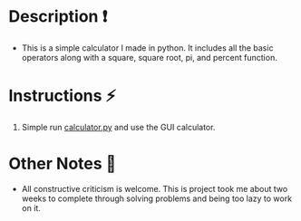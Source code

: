 # Description ❗
- This is a simple calculator I made in python. It includes all the basic operators along with a square, square root, pi, and percent function. 

# Instructions ⚡
1. Simple run [calculator.py](https://github.com/CheesyJohnnyCake/Simple-Python-Calculator/blob/main/calculator.py) and use the GUI calculator.

# Other Notes 📔
- All constructive criticism is welcome. This is project took me about two weeks to complete through solving problems and being too lazy to work on it.
